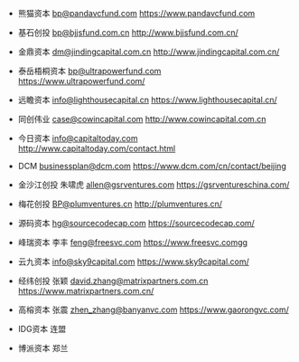 - 熊猫资本    bp@pandavcfund.com                        https://www.pandavcfund.com
- 基石创投    bp@bjjsfund.com.cn                        http://www.bjjsfund.com.cn/
- 金鼎资本    dm@jindingcapital.com.cn                  http://www.jindingcapital.com.cn/

- 泰岳梧桐资本 bp@ultrapowerfund.com                    https://www.ultrapowerfund.com/
- 远瞻资本    info@lighthousecapital.cn                 https://www.lighthousecapital.cn/

- 同创伟业    case@cowincapital.com                      http://www.cowincapital.com.cn

- 今日资本    info@capitaltoday.com                      http://www.capitaltoday.com/contact.html
- DCM         businessplan@dcm.com                       https://www.dcm.com/cn/contact/beijing
 
- 金沙江创投  朱啸虎 allen@gsrventures.com               https://gsrventureschina.com/
- 梅花创投    BP@plumventures.cn                         http://plumventures.cn/ 
 
- 源码资本    hg@sourcecodecap.com                       https://sourcecodecap.com/
- 峰瑞资本    李丰 feng@freesvc.com                      https://www.freesvc.comgg
 
- 云九资本    info@sky9capital.com                       https://www.sky9capital.com/
- 经纬创投    张颖 david.zhang@matrixpartners.com.cn     https://www.matrixpartners.com.cn/
 
- 高榕资本    张震 zhen_zhang@banyanvc.com               https://www.gaorongvc.com/
- IDG资本     连盟
- 博派资本    郑兰
